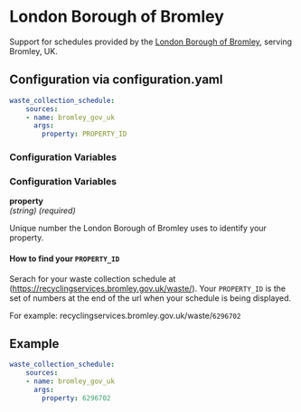 # London Borough of Bromley

Support for schedules provided by the [London Borough of Bromley](https://bromely.gov.uk), serving Bromley, UK.

## Configuration via configuration.yaml

```yaml
waste_collection_schedule:
    sources:
    - name: bromley_gov_uk
      args:
        property: PROPERTY_ID
```

### Configuration Variables

### Configuration Variables

**property**<br>
*(string) (required)*

Unique number the  London Borough of Bromley uses to identify your property.


#### How to find your `PROPERTY_ID`
Serach for your waste collection schedule at (https://recyclingservices.bromley.gov.uk/waste/). Your `PROPERTY_ID` is the set of numbers at the end of the url when your schedule is being displayed.

For example: recyclingservices.bromley.gov.uk/waste/`6296702`

## Example
```yaml
waste_collection_schedule:
    sources:
    - name: bromley_gov_uk
      args:
        property: 6296702
```